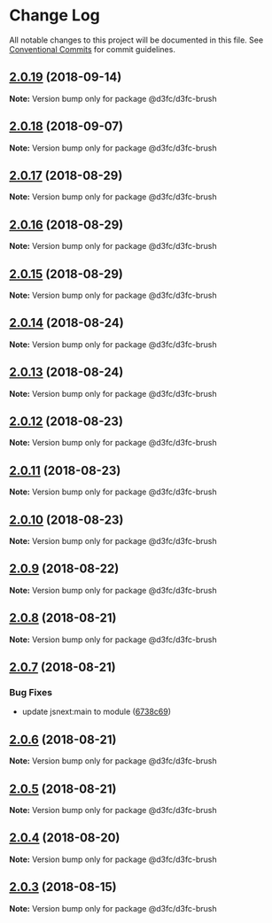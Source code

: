 # Change Log

All notable changes to this project will be documented in this file.
See [Conventional Commits](https://conventionalcommits.org) for commit guidelines.

<a name="2.0.19"></a>
## [2.0.19](https://github.com/d3fc/d3fc/compare/@d3fc/d3fc-brush@2.0.18...@d3fc/d3fc-brush@2.0.19) (2018-09-14)




**Note:** Version bump only for package @d3fc/d3fc-brush

<a name="2.0.18"></a>
## [2.0.18](https://github.com/d3fc/d3fc/compare/@d3fc/d3fc-brush@2.0.17...@d3fc/d3fc-brush@2.0.18) (2018-09-07)




**Note:** Version bump only for package @d3fc/d3fc-brush

<a name="2.0.17"></a>
## [2.0.17](https://github.com/d3fc/d3fc/compare/@d3fc/d3fc-brush@2.0.16...@d3fc/d3fc-brush@2.0.17) (2018-08-29)




**Note:** Version bump only for package @d3fc/d3fc-brush

<a name="2.0.16"></a>
## [2.0.16](https://github.com/d3fc/d3fc/compare/@d3fc/d3fc-brush@2.0.15...@d3fc/d3fc-brush@2.0.16) (2018-08-29)




**Note:** Version bump only for package @d3fc/d3fc-brush

<a name="2.0.15"></a>
## [2.0.15](https://github.com/d3fc/d3fc/compare/@d3fc/d3fc-brush@2.0.14...@d3fc/d3fc-brush@2.0.15) (2018-08-29)




**Note:** Version bump only for package @d3fc/d3fc-brush

<a name="2.0.14"></a>
## [2.0.14](https://github.com/d3fc/d3fc/compare/@d3fc/d3fc-brush@2.0.13...@d3fc/d3fc-brush@2.0.14) (2018-08-24)




**Note:** Version bump only for package @d3fc/d3fc-brush

<a name="2.0.13"></a>
## [2.0.13](https://github.com/d3fc/d3fc/compare/@d3fc/d3fc-brush@2.0.12...@d3fc/d3fc-brush@2.0.13) (2018-08-24)




**Note:** Version bump only for package @d3fc/d3fc-brush

<a name="2.0.12"></a>
## [2.0.12](https://github.com/d3fc/d3fc/compare/@d3fc/d3fc-brush@2.0.11...@d3fc/d3fc-brush@2.0.12) (2018-08-23)




**Note:** Version bump only for package @d3fc/d3fc-brush

<a name="2.0.11"></a>
## [2.0.11](https://github.com/d3fc/d3fc/compare/@d3fc/d3fc-brush@2.0.10...@d3fc/d3fc-brush@2.0.11) (2018-08-23)




**Note:** Version bump only for package @d3fc/d3fc-brush

<a name="2.0.10"></a>
## [2.0.10](https://github.com/d3fc/d3fc/compare/@d3fc/d3fc-brush@2.0.9...@d3fc/d3fc-brush@2.0.10) (2018-08-23)




**Note:** Version bump only for package @d3fc/d3fc-brush

<a name="2.0.9"></a>
## [2.0.9](https://github.com/d3fc/d3fc/compare/@d3fc/d3fc-brush@2.0.8...@d3fc/d3fc-brush@2.0.9) (2018-08-22)




**Note:** Version bump only for package @d3fc/d3fc-brush

<a name="2.0.8"></a>
## [2.0.8](https://github.com/d3fc/d3fc/compare/@d3fc/d3fc-brush@2.0.7...@d3fc/d3fc-brush@2.0.8) (2018-08-21)




**Note:** Version bump only for package @d3fc/d3fc-brush

<a name="2.0.7"></a>
## [2.0.7](https://github.com/d3fc/d3fc/compare/@d3fc/d3fc-brush@2.0.6...@d3fc/d3fc-brush@2.0.7) (2018-08-21)


### Bug Fixes

* update jsnext:main to module ([6738c69](https://github.com/d3fc/d3fc/commit/6738c69))




<a name="2.0.6"></a>
## [2.0.6](https://github.com/d3fc/d3fc/compare/@d3fc/d3fc-brush@2.0.5...@d3fc/d3fc-brush@2.0.6) (2018-08-21)




**Note:** Version bump only for package @d3fc/d3fc-brush

<a name="2.0.5"></a>
## [2.0.5](https://github.com/d3fc/d3fc-brush/compare/@d3fc/d3fc-brush@2.0.4...@d3fc/d3fc-brush@2.0.5) (2018-08-21)




**Note:** Version bump only for package @d3fc/d3fc-brush

<a name="2.0.4"></a>
## [2.0.4](https://github.com/d3fc/d3fc/compare/@d3fc/d3fc-brush@2.0.3...@d3fc/d3fc-brush@2.0.4) (2018-08-20)




**Note:** Version bump only for package @d3fc/d3fc-brush

<a name="2.0.3"></a>
## [2.0.3](https://github.com/d3fc/d3fc/compare/@d3fc/d3fc-brush@2.0.2...@d3fc/d3fc-brush@2.0.3) (2018-08-15)




**Note:** Version bump only for package @d3fc/d3fc-brush
